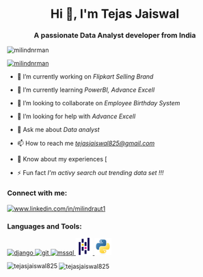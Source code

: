 <h1 align="center">Hi 👋, I'm Tejas Jaiswal</h1>
<h3 align="center">A passionate Data Analyst developer from India</h3>

<p align="left"> <img src="https://komarev.com/ghpvc/?username=milindnrman&label=Profile%20views&color=0e75b6&style=flat" alt="milindnrman" /> </p>

<p align="left"> <a href="https://github.com/ryo-ma/github-profile-trophy"><img src="https://github-profile-trophy.vercel.app/?username=milindnrman" alt="milindnrman" /></a> </p>

- 🔭 I’m currently working on *Flipkart Selling Brand*

- 🌱 I’m currently learning *PowerBI, Advance Excell*

- 👯 I’m looking to collaborate on *Employee Birthday System*

- 🤝 I’m looking for help with *Advance Excell*

- 💬 Ask me about *Data analyst*

- 📫 How to reach me *tejasjaiswal825@gmail.com*

- 📄 Know about my experiences [

- ⚡ Fun fact *I'm activy search out trending data set !!!*

<h3 align="left">Connect with me:</h3>
<p align="left">
<a href="https://linkedin.com/in/www.linkedin.com/in/milindraut1" target="blank"><img align="center" src="https://raw.githubusercontent.com/rahuldkjain/github-profile-readme-generator/master/src/images/icons/Social/linked-in-alt.svg" alt="www.linkedin.com/in/milindraut1" height="30" width="40" /></a>
</p>

<h3 align="left">Languages and Tools:</h3>
<p align="left"> <a href="https://www.djangoproject.com/" target="_blank" rel="noreferrer"> <img src="https://cdn.worldvectorlogo.com/logos/django.svg" alt="django" width="40" height="40"/> </a> <a href="https://git-scm.com/" target="_blank" rel="noreferrer"> <img src="https://www.vectorlogo.zone/logos/git-scm/git-scm-icon.svg" alt="git" width="40" height="40"/> </a> <a href="https://www.microsoft.com/en-us/sql-server" target="_blank" rel="noreferrer"> <img src="https://www.svgrepo.com/show/303229/microsoft-sql-server-logo.svg" alt="mssql" width="40" height="40"/> </a> <a href="https://pandas.pydata.org/" target="_blank" rel="noreferrer"> <img src="https://raw.githubusercontent.com/devicons/devicon/2ae2a900d2f041da66e950e4d48052658d850630/icons/pandas/pandas-original.svg" alt="pandas" width="40" height="40"/> </a> <a href="https://www.python.org" target="_blank" rel="noreferrer"> <img src="https://raw.githubusercontent.com/devicons/devicon/master/icons/python/python-original.svg" alt="python" width="40" height="40"/> </a> </p>

<p><img align="left" src="https://github-readme-stats.vercel.app/api/top-langs?username=tejasjaiswal825&show_icons=true&locale=en&layout=compact" alt="tejasjaiswal825" /></p>

<p>&nbsp;<img align="center" src="https://github-readme-stats.vercel.app/api?username=tejasjaiswal825&show_icons=true&locale=en" alt="tejasjaiswal825" /></p>
